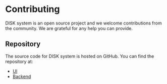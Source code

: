 # Contributing

DISK system is an open source project and we welcome contributions from the community. We are grateful for any help you can provide.

## Repository

The source code for DISK system is hosted on GitHub. You can find the repository at:

- [UI](https://github.com/KnowledgeCaptureAndDiscovery/disk-ui)
- [Backend](https://github.com/KnowledgeCaptureAndDiscovery/disk-web)
